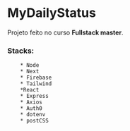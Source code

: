 # MyDailyStatus
Projeto feito no curso **Fullstack master**.



### Stacks: 
        * Node 
        * Next 
        * Firebase 
        * Tailwind 
        *React 
        * Express 
        * Axios
        * Auth0
        * dotenv
        * postCSS
        
        
        
